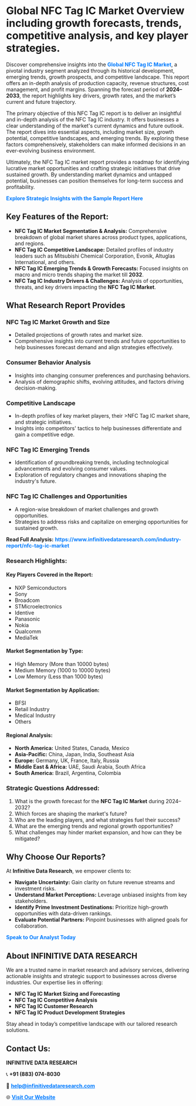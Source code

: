 <h1>Global NFC Tag IC Market Overview including growth forecasts, trends, competitive analysis, and key player strategies.</h1>
<p>
Discover comprehensive insights into the 
<a href="https://www.infinitivedataresearch.com/industry-report/nfc-tag-ic-market" rel="dofollow" style="color: #007BFF; text-decoration: none;"><strong>Global NFC Tag IC Market</strong></a>, a pivotal industry segment analyzed through its historical development, emerging trends, growth prospects, and competitive landscape. This report offers an in-depth analysis of production capacity, revenue structures, cost management, and profit margins. Spanning the forecast period of <strong>2024–2033</strong>, the report highlights key drivers, growth rates, and the market’s current and future trajectory.
</p>
<p>
The primary objective of this NFC Tag IC report is to deliver an insightful and in-depth analysis of the NFC Tag IC industry. It offers businesses a clear understanding of the market's current dynamics and future outlook. The report dives into essential aspects, including market size, growth potential, competitive landscapes, and emerging trends. By exploring these factors comprehensively, stakeholders can make informed decisions in an ever-evolving business environment.
</p>
<p>
Ultimately, the NFC Tag IC market report provides a roadmap for identifying lucrative market opportunities and crafting strategic initiatives that drive sustained growth. By understanding market dynamics and untapped potential, businesses can position themselves for long-term success and profitability.
</p>
<p>
<a href="https://www.infinitivedataresearch.com/request-sample/reportId=107048" style="color: #007BFF; text-decoration: none;"><strong>Explore Strategic Insights with the Sample Report Here</strong></a>
</p>

<h2>Key Features of the Report:</h2>
<ul>
<li><strong>NFC Tag IC Market Segmentation & Analysis:</strong> Comprehensive breakdown of global market shares across product types, applications, and regions.</li>
<li><strong>NFC Tag IC Competitive Landscape:</strong> Detailed profiles of industry leaders such as Mitsubishi Chemical Corporation, Evonik, Altuglas International, and others.</li>
<li><strong>NFC Tag IC Emerging Trends & Growth Forecasts:</strong> Focused insights on macro and micro trends shaping the market till <strong>2032</strong>.</li>
<li><strong>NFC Tag IC Industry Drivers & Challenges:</strong> Analysis of opportunities, threats, and key drivers impacting the <strong>NFC Tag IC Market</strong>.</li>
</ul>

<h2>What Research Report Provides</h2>
<h3>NFC Tag IC Market Growth and Size</h3>
<ul>
<li>Detailed projections of growth rates and market size.</li>
<li>Comprehensive insights into current trends and future opportunities to help businesses forecast demand and align strategies effectively.</li>
</ul>

<h3>Consumer Behavior Analysis</h3>
<ul>
<li>Insights into changing consumer preferences and purchasing behaviors.</li>
<li>Analysis of demographic shifts, evolving attitudes, and factors driving decision-making.</li>
</ul>

<h3>Competitive Landscape</h3>
<ul>
<li>In-depth profiles of key market players, their >NFC Tag IC market share, and strategic initiatives.</li>
<li>Insights into competitors' tactics to help businesses differentiate and gain a competitive edge.</li>
</ul>

<h3>NFC Tag IC Emerging Trends</h3>
<ul>
<li>Identification of groundbreaking trends, including technological advancements and evolving consumer values.</li>
<li>Exploration of regulatory changes and innovations shaping the industry's future.</li>
</ul>

<h3>NFC Tag IC Challenges and Opportunities</h3>
<ul>
<li>A region-wise breakdown of market challenges and growth opportunities.</li>
<li>Strategies to address risks and capitalize on emerging opportunities for sustained growth.</li>
</ul>
<p><strong>Read Full Analysis:</strong> <a href="https://www.infinitivedataresearch.com/industry-report/nfc-tag-ic-market" rel="dofollow" style="color: #007BFF; text-decoration: none;"><strong>https://www.infinitivedataresearch.com/industry-report/nfc-tag-ic-market</strong></a></p>
<h3>Research Highlights:</h3>
<h4>Key Players Covered in the Report:</h4>
<ul><li>NXP Semiconductors</li><li>Sony</li><li>Broadcom</li><li>STMicroelectronics</li><li>Identive</li><li>Panasonic</li><li>Nokia</li><li>Qualcomm</li><li>MediaTek</li></ul>
<h4>Market Segmentation by Type:</h4>
<ul><li>High Memory (More than 10000 bytes)</li><li>Medium Memory (1000 to 10000 bytes)</li><li>Low Memory (Less than 1000 bytes)</li></ul>
<h4>Market Segmentation by Application:</h4>
<ul><li>BFSI</li><li>Retail Industry</li><li>Medical Industry</li><li>Others</li></ul>

<h4>Regional Analysis:</h4>
<ul>
<li><strong>North America:</strong> United States, Canada, Mexico</li>
<li><strong>Asia-Pacific:</strong> China, Japan, India, Southeast Asia</li>
<li><strong>Europe:</strong> Germany, UK, France, Italy, Russia</li>
<li><strong>Middle East & Africa:</strong> UAE, Saudi Arabia, South Africa</li>
<li><strong>South America:</strong> Brazil, Argentina, Colombia</li>
</ul>

<h3>Strategic Questions Addressed:</h3>
<ol>
<li>What is the growth forecast for the <strong>NFC Tag IC Market</strong> during 2024–2032?</li>
<li>Which forces are shaping the market's future?</li>
<li>Who are the leading players, and what strategies fuel their success?</li>
<li>What are the emerging trends and regional growth opportunities?</li>
<li>What challenges may hinder market expansion, and how can they be mitigated?</li>
</ol>

<h2>Why Choose Our Reports?</h2>
<p>At <strong>Infinitive Data Research</strong>, we empower clients to:</p>
<ul>
<li><strong>Navigate Uncertainty:</strong> Gain clarity on future revenue streams and investment risks.</li>
<li><strong>Understand Market Perceptions:</strong> Leverage unbiased insights from key stakeholders.</li>
<li><strong>Identify Prime Investment Destinations:</strong> Prioritize high-growth opportunities with data-driven rankings.</li>
<li><strong>Evaluate Potential Partners:</strong> Pinpoint businesses with aligned goals for collaboration.</li>
</ul>
<p><a href="https://www.infinitivedataresearch.com/industry-report/nfc-tag-ic-market" rel="dofollow" style="color: #007BFF; text-decoration: none;"><strong>Speak to Our Analyst Today</strong></a></p>

<h2>About INFINITIVE DATA RESEARCH</h2>
<p>We are a trusted name in market research and advisory services, delivering actionable insights and strategic support to businesses across diverse industries. Our expertise lies in offering:</p>
<ul>
<li><strong>NFC Tag IC Market Sizing and Forecasting</strong></li>
<li><strong>NFC Tag IC Competitive Analysis</strong></li>
<li><strong>NFC Tag IC Customer Research</strong></li>
<li><strong>NFC Tag IC Product Development Strategies</strong></li>
</ul>
<p>Stay ahead in today’s competitive landscape with our tailored research solutions.</p>

<h2>Contact Us:</h2>
<p><strong>INFINITIVE DATA RESEARCH</strong></p>
<p>📞 <strong>+91 (883) 074-8030</strong></p>
<p>📧 <strong><a href="mailto:help@infinitivedataresearch.com" style="color: #007BFF;">help@infinitivedataresearch.com</a></strong></p>
<p>🌐 <strong><a href="https://www.infinitivedataresearch.com" rel="dofollow" style="color: #007BFF;">Visit Our Website</a></strong></p>